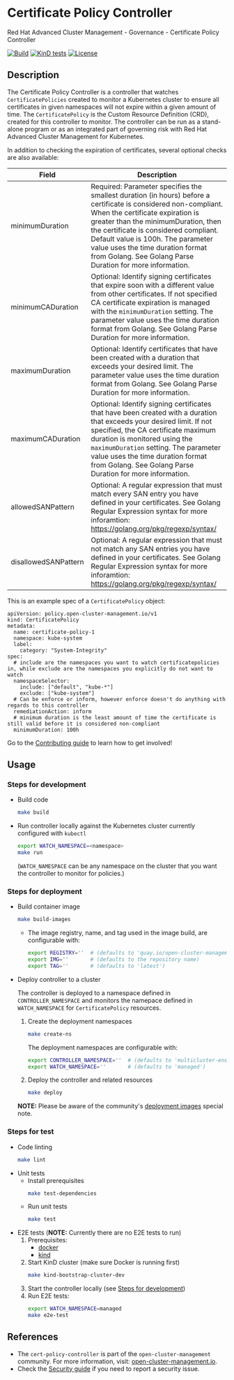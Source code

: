 [comment]: # ( Copyright Contributors to the Open Cluster Management project )

# Certificate Policy Controller

Red Hat Advanced Cluster Management - Governance - Certificate Policy Controller

[![Build](https://img.shields.io/badge/build-Prow-informational)](https://prow.ci.openshift.org/?repo=open-cluster-management%2Fcert-policy-controller) [![KinD tests](https://github.com/open-cluster-management/cert-policy-controller/actions/workflows/kind.yml/badge.svg?branch=main&event=push)](https://github.com/open-cluster-management/cert-policy-controller/actions/workflows/kind.yml) [![License](https://img.shields.io/:license-apache-blue.svg)](http://www.apache.org/licenses/LICENSE-2.0.html)

## Description

The Certificate Policy Controller is a controller that watches `CertificatePolicies` created to monitor a Kubernetes cluster to ensure all certificates in given namespaces will not expire within a given amount of time. The `CertificatePolicy` is the Custom Resource Definition (CRD), created for this controller to monitor. The controller can be run as a stand-alone program or as an integrated part of governing risk with Red Hat Advanced Cluster Management for Kubernetes.

In addition to checking the expiration of certificates, several optional checks are also available:

| Field | Description |
| ---- | ---- |
| minimumDuration | Required: Parameter specifies the smallest duration (in hours) before a certificate is considered non-compliant. When the certificate expiration is greater than the minimumDuration, then the certificate is considered compliant. Default value is 100h. The parameter value uses the time duration format from Golang. See Golang Parse Duration for more information. |
| minimumCADuration | Optional: Identify signing certificates that expire soon with a different value from other certificates.  If not specified CA certificate expiration is managed with the `minimumDuration` setting. The parameter value uses the time duration format from Golang. See Golang Parse Duration for more information. |
| maximumDuration | Optional: Identify certificates that have been created with a duration that exceeds your desired limit. The parameter value uses the time duration format from Golang. See Golang Parse Duration for more information. |
| maximumCADuration | Optional: Identify signing certificates that have been created with a duration that exceeds your desired limit.  If not specified, the CA certificate maximum duration is monitored using the `maximumDuration` setting. The parameter value uses the time duration format from Golang. See Golang Parse Duration for more information. |
| allowedSANPattern | Optional: A regular expression that must match every SAN entry you have defined in your certificates. See Golang Regular Expression syntax for more inforamtion: https://golang.org/pkg/regexp/syntax/ |
| disallowedSANPattern | Optional: A regular expression that must not match any SAN entries you have defined in your certificates.  See Golang Regular Expression syntax for more inforamtion: https://golang.org/pkg/regexp/syntax/ |

This is an example spec of a `CertificatePolicy` object:

```
apiVersion: policy.open-cluster-management.io/v1
kind: CertificatePolicy
metadata:
  name: certificate-policy-1
  namespace: kube-system
  label:
    category: "System-Integrity"
spec:
  # include are the namespaces you want to watch certificatepolicies in, while exclude are the namespaces you explicitly do not want to watch
  namespaceSelector:
    include: ["default", "kube-*"]
    exclude: ["kube-system"]
  # Can be enforce or inform, however enforce doesn't do anything with regards to this controller
  remediationAction: inform
  # minimum duration is the least amount of time the certificate is still valid before it is considered non-compliant
  minimumDuration: 100h
```

Go to the [Contributing guide](CONTRIBUTING.md) to learn how to get involved!

## Usage

### Steps for development

  - Build code
    ```bash
    make build
    ```
  - Run controller locally against the Kubernetes cluster currently configured with `kubectl`
    ```bash
    export WATCH_NAMESPACE=<namespace>
    make run
    ```
    (`WATCH_NAMESPACE` can be any namespace on the cluster that you want the controller to monitor for policies.)

### Steps for deployment

  - Build container image
    ```bash
    make build-images
    ```
    - The image registry, name, and tag used in the image build, are configurable with:
      ```bash
      export REGISTRY=''  # (defaults to 'quay.io/open-cluster-management')
      export IMG=''       # (defaults to the repository name)
      export TAG=''       # (defaults to 'latest')
      ```
  - Deploy controller to a cluster

    The controller is deployed to a namespace defined in `CONTROLLER_NAMESPACE` and monitors the namepace defined in `WATCH_NAMESPACE` for `CertificatePolicy` resources.

    1. Create the deployment namespaces
       ```bash
       make create-ns
       ```
       The deployment namespaces are configurable with:
       ```bash
       export CONTROLLER_NAMESPACE=''  # (defaults to 'multicluster-endpoint')
       export WATCH_NAMESPACE=''       # (defaults to 'managed')
       ```
    2. Deploy the controller and related resources
       ```bash
       make deploy
       ```
    **NOTE:** Please be aware of the community's [deployment images](https://github.com/open-cluster-management/community#deployment-images) special note.

### Steps for test

  - Code linting
    ```bash
    make lint
    ```
  - Unit tests
    - Install prerequisites
      ```bash
      make test-dependencies
      ```
    - Run unit tests
      ```bash
      make test
      ```
  - E2E tests (**NOTE:** Currently there are no E2E tests to run)
    1. Prerequisites:
       - [docker](https://docs.docker.com/get-docker/)
       - [kind](https://kind.sigs.k8s.io/docs/user/quick-start/)
    2. Start KinD cluster (make sure Docker is running first)
       ```bash
       make kind-bootstrap-cluster-dev
       ```
    3. Start the controller locally (see [Steps for development](#steps-for-development))
    4. Run E2E tests:
       ```bash
       export WATCH_NAMESPACE=managed
       make e2e-test
       ```

## References

- The `cert-policy-controller` is part of the `open-cluster-management` community. For more information, visit: [open-cluster-management.io](https://open-cluster-management.io).
- Check the [Security guide](SECURITY.md) if you need to report a security issue.
